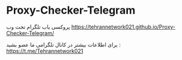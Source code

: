 # Proxy-Checker-Telegram
پروکسی یاب تلگرام تحت وب https://tehrannetwork021.github.io/Proxy-Checker-Telegram/

برای اطلاعات بیشتر در کانال تلگرامی ما عضو بشید : https://t.me/Tehrannetwork021
